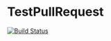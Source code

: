 # TestPullRequest
[![Build Status](https://travis-ci.org/xwzpp/TestPullRequest.svg?branch=master)](https://travis-ci.org/xwzpp/TestPullRequest)
